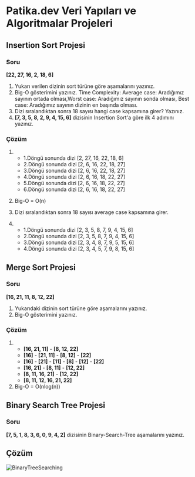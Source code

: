 # Patika.dev Veri Yapıları ve Algoritmalar Projeleri
## Insertion Sort Projesi
### Soru
**[22, 27, 16, 2, 18, 6]** 
1. Yukarı verilen dizinin sort türüne göre aşamalarını yazınız.
2. Big-O gösterimini yazınız.
Time Complexity: Average case: Aradığımız sayının ortada olması,Worst case: Aradığımız sayının sonda olması, Best case: Aradığımız sayının dizinin en başında olması.
3. Dizi sıralandıktan sonra 18 sayısı hangi case kapsamına girer? Yazınız.
4. **[7, 3, 5, 8, 2, 9, 4, 15, 6]** dizisinin Insertion Sort'a göre ilk 4 adımını yazınız.

### Çözüm

1.    * 1.Döngü sonunda dizi [2, 27, 16, 22, 18, 6]
      * 2.Döngü sonunda dizi [2, 6, 16, 22, 18, 27]
      * 3.Döngü sonunda dizi [2, 6, 16, 22, 18, 27]
      * 4.Döngü sonunda dizi [2, 6, 16, 18, 22, 27]
      * 5.Döngü sonunda dizi [2, 6, 16, 18, 22, 27]
      * 6.Döngü sonunda dizi [2, 6, 16, 18, 22, 27]

2. Big-O = O(n)
3. Dizi sıralandıktan sonra 18 sayısı average case kapsamına girer.
4.    * 1.Döngü sonunda dizi [2, 3, 5, 8, 7, 9, 4, 15, 6]
      * 2.Döngü sonunda dizi [2, 3, 5, 8, 7, 9, 4, 15, 6]
      * 3.Döngü sonunda dizi [2, 3, 4, 8, 7, 9, 5, 15, 6]
      * 4.Döngü sonunda dizi [2, 3, 4, 5, 7, 9, 8, 15, 6]

## Merge Sort Projesi
### Soru
**[16, 21, 11, 8, 12, 22]**
1. Yukarıdaki dizinin sort türüne göre aşamalarını yazınız.
2. Big-O gösterimini yazınız.

### Çözüm

1.  * **[16, 21, 11]** - **[8, 12, 22]**
    * **[16]** - **[21, 11]** - **[8, 12]** - **[22]**
    * **[16]** - **[21]** - **[11]** - **[8]** - **[12]** - **[22]**
    * **[16, 21]** - **[8, 11]** - **[12, 22]**
    * **[8, 11, 16, 21]** - **[12, 22]**
    * **[8, 11, 12, 16, 21, 22]**
2. Big-O = O(nlog(n))

## Binary Search Tree Projesi
### Soru
**[7, 5, 1, 8, 3, 6, 0, 9, 4, 2]** dizisinin Binary-Search-Tree aşamalarını yazınız.

## Çözüm
![BinaryTreeSearching](https://media3.giphy.com/media/lXJcZ5eUiuZtaEi4RX/giphy.gif?cid=790b76114a0091da248e7d68ca0726ed37de0d3f4a9f0a99&rid=giphy.gif&ct=g)